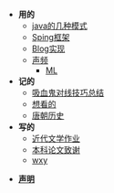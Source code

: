 * **用的**
  * [java的几种模式](use/java.md)
  * [Sping框架](use/spring.md)                  
  * [Blog实现](use/Blog实现.md)
  * [声频](use/声频.md)
    * [ML](use/ML/ML.md)
* **记的**
  * [吸血鬼对线技巧总结](Notes/吸血鬼对线技巧总结.md)
  * [想看的](Notes/想看的.md)
  * [唐朝历史](Notes/唐朝历史.md)
* **写的**
  * [近代文学作业](Essays/近代文学作业.md)
  * [本科论文致谢](Essays/本科论文致谢.md)
  * [wxy](Essays/DES.md)

- [**声明**](声明.md)
